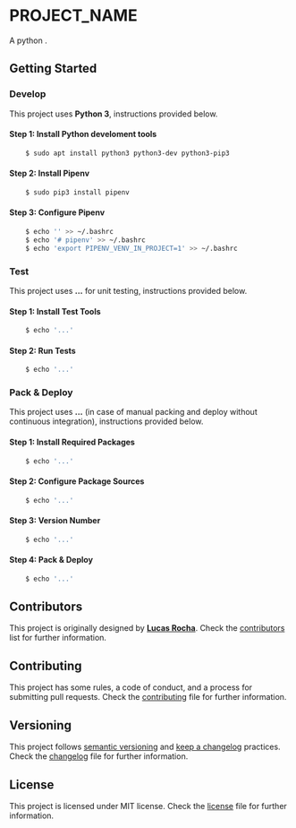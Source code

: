 # PROJECT_NAME

A python <PROJECT DESCRIPTION>.

## Getting Started

### Develop

This project uses **Python 3**, instructions provided below.

#### Step 1: Install Python develoment tools

```bash
    $ sudo apt install python3 python3-dev python3-pip3
```

#### Step 2: Install Pipenv

```bash
    $ sudo pip3 install pipenv
```

#### Step 3: Configure Pipenv

```bash
    $ echo '' >> ~/.bashrc
    $ echo '# pipenv' >> ~/.bashrc
    $ echo 'export PIPENV_VENV_IN_PROJECT=1' >> ~/.bashrc
```

### Test

This project uses **...** for unit testing, instructions provided below.

#### Step 1: Install Test Tools

```bash
    $ echo '...'
```

#### Step 2: Run Tests

```bash
    $ echo '...'
```

### Pack & Deploy

This project uses **...** (in case of manual packing and deploy without
continuous integration), instructions provided below.

#### Step 1: Install Required Packages

```bash
    $ echo '...'
```

#### Step 2: Configure Package Sources

```bash
    $ echo '...'
```

#### Step 3: Version Number

```bash
    $ echo '...'
```

#### Step 4: Pack & Deploy

```bash
    $ echo '...'
```

## Contributors

This project is originally designed by **[Lucas Rocha][host_user]**. Check
the [contributors][contributors] list for further information.

## Contributing

This project has some rules, a code of conduct, and a process for submitting
pull requests. Check the [contributing](CONTRIBUTING.md) file for further
information.

## Versioning

This project follows [semantic versioning][semantic_versioning] and
[keep a changelog][keep_a_changelog] practices. Check the
[changelog](CHANGELOG.md) file for further information.

## License

This project is licensed under MIT license. Check the [license](LICENSE) file
for further information.

[host_user]: https://github.com/Gitrocha
[contributors]: https://github.com/stone-payments/GPS-Split-Analysis/graphs/contributors

[semantic_versioning]: http://semver.org/spec/v2.0.0.html
[keep_a_changelog]: http://keepachangelog.com/en/1.0.0/
